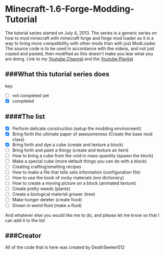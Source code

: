 Minecraft-1.6-Forge-Modding-Tutorial
====================================
The tutorial series started on July 4, 2013.
The series is a generic series on how to mod minecraft with minecraft forge and forge mod loader as it is a way to bring more compatibility with other mods than with just ModLoader.
The source code is to be used in accordance with the videos, and not just copied and pasted, then modified as this doesn't make you lear what you are doing.
Link to my [Youtube Channel](http://www.youtube.com/user/DeathSeeker512) and the [Youtube Playlist]()

###What this tutorial series does
----
key:
- [ ] not completed yet
- [X] completed

####The list
----
- [X] Perform delicate construction (setup the modding environment)
- [X] Bring forth the ultimate paper of awesomeness (Create the base mod class)
- [X] Bring forth and dye a cube (create and texture a block)
- [ ] Bring forth and paint a thingy (create and texture an item)
- [ ] How to bring a cube from the void in mass quantity (spawn the block)
- [ ] Make a special cube (more default things you can do with a block)
- [ ] Creating crafting/smelting recipes
- [ ] How to make a file that tells sets information (configuration file)
- [ ] How to use the book of rocky materials (ore dictionary)
- [ ] How to create a moving picture on a block (animated texture)
- [ ] Create pretty weeds (plants)
- [ ] Create a biological material grower (tree)
- [ ] Make hunger deleter (create food)
- [ ] Drown in weird fluid (make a fluid)

And whatever else you would like me to do, and please let me know so that I can add it to the list

###Creator
----
All of the code that is here was created by DeathSeeker512